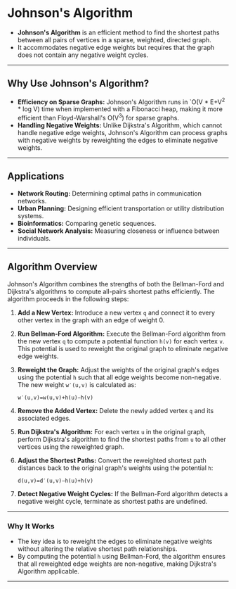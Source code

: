# Johnson's Algorithm

- **Johnson's Algorithm** is an efficient method to find the shortest paths between all pairs of vertices in a sparse, weighted, directed graph. 
- It accommodates negative edge weights but requires that the graph does not contain any negative weight cycles.

---

## Why Use Johnson's Algorithm?

- **Efficiency on Sparse Graphs:** Johnson's Algorithm runs in `O(V * E+V<sup>2</sup> * log⁡ V) time when implemented with a Fibonacci heap, making it more efficient than Floyd-Warshall's O(V<sup>3</sup>) for sparse graphs.
- **Handling Negative Weights:** Unlike Dijkstra's Algorithm, which cannot handle negative edge weights, Johnson's Algorithm can process graphs with negative weights by reweighting the edges to eliminate negative weights.

---

## Applications

- **Network Routing:** Determining optimal paths in communication networks.
- **Urban Planning:** Designing efficient transportation or utility distribution systems.
- **Bioinformatics:** Comparing genetic sequences.
- **Social Network Analysis:** Measuring closeness or influence between individuals.

---

## Algorithm Overview

Johnson's Algorithm combines the strengths of both the Bellman-Ford and Dijkstra's algorithms to compute all-pairs shortest paths efficiently. The algorithm proceeds in the following steps:

1. **Add a New Vertex:** Introduce a new vertex `q` and connect it to every other vertex in the graph with an edge of weight 0.

2. **Run Bellman-Ford Algorithm:** Execute the Bellman-Ford algorithm from the new vertex `q` to compute a potential function `h(v)` for each vertex `v`. This potential is used to reweight the original graph to eliminate negative edge weights.

3. **Reweight the Graph:** Adjust the weights of the original graph's edges using the potential `h` such that all edge weights become non-negative. The new weight `w′(u,v)` is calculated as:

   `w′(u,v)=w(u,v)+h(u)−h(v)`

4. **Remove the Added Vertex:** Delete the newly added vertex `q` and its associated edges.

5. **Run Dijkstra's Algorithm:** For each vertex `u` in the original graph, perform Dijkstra's algorithm to find the shortest paths from `u` to all other vertices using the reweighted graph.

6. **Adjust the Shortest Paths:** Convert the reweighted shortest path distances back to the original graph's weights using the potential `h`:

   `d(u,v)=d′(u,v)−h(u)+h(v)`

7. **Detect Negative Weight Cycles:** If the Bellman-Ford algorithm detects a negative weight cycle, terminate as shortest paths are undefined.

---

### Why It Works

- The key idea is to reweight the edges to eliminate negative weights without altering the relative shortest path relationships. 
- By computing the potential `h` using Bellman-Ford, the algorithm ensures that all reweighted edge weights are non-negative, making Dijkstra's Algorithm applicable.

---

